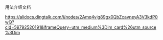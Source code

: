 
用法介绍文档

https://alidocs.dingtalk.com/i/nodes/2Amq4vjg89gx0QbZcavneyA3V3kdP0wQ?cid=59792520191&iframeQuery=utm_medium%3Dim_card%26utm_source%3Dim